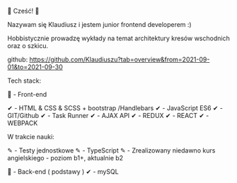 👋 Cześć! 👋

Nazywam się Klaudiusz i jestem junior frontend developerem :) 

Hobbistycznie prowadzę wykłady na temat architektury kresów wschodnich oraz o szkicu.

github: https://github.com/Klaudiuszu?tab=overview&from=2021-09-01&to=2021-09-30 

Tech stack:

🌝 - Front-end

✔ - HTML & CSS & SCSS + bootstrap /Handlebars
✔ - JavaScript ES6 
✔ - GIT/Github
✔ - Task Runner
✔ - AJAX API
✔ - REDUX
✔ - REACT
✔ - WEBPACK

W trakcie nauki: 

✎  - Testy jednostkowe
✎  - TypeScript
✎  - Zrealizowany niedawno kurs angielskiego - poziom b1+, aktualnie b2

🌚 - Back-end ( podstawy )
✔ - mySQL
